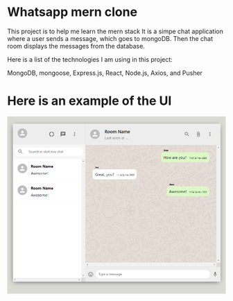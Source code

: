 # Whatsapp mern clone

This project is to help me learn the mern stack
It is a simpe chat application where a user sends a message, which goes to mongoDB. Then the chat room displays the messages from the database.

Here is a list of the technologies I am using in this project:

MongoDB, mongoose, Express.js, React, Node.js, Axios, and Pusher

# Here is an example of the UI
![alt text](https://github.com/jeansenecal/whatsapp-mern/blob/main/Screenshot.PNG)
